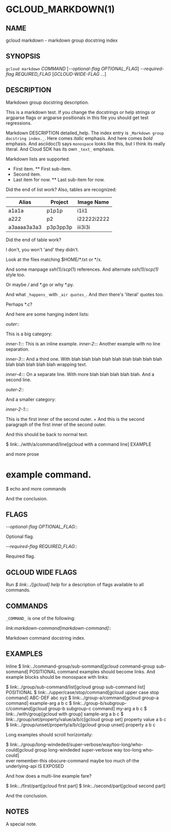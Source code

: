 # GCLOUD_MARKDOWN(1)


## NAME

gcloud markdown - markdown group docstring index


## SYNOPSIS

`gcloud markdown` _COMMAND_ [*--optional-flag* _OPTIONAL_FLAG_] *--required-flag* _REQUIRED_FLAG_ [_GCLOUD-WIDE-FLAG ..._]

## DESCRIPTION

Markdown group docstring description.

This is a markdown test. If you change the docstrings or help strings
or argparse flags or argparse positionals in this file you should get
test regressions.

Markdown DESCRIPTION detailed_help. The index entry is `_Markdown group docstring index._`.
Here comes _italic_ emphasis. And here comes *bold* emphasis. And
asciidoc(1) says `monospace` looks like this, but I think its really
literal. And Cloud SDK has its own `_text_` emphasis.

Markdown lists are supported:

* First item.
** First sub-item.
* Second item.
* Last item for now.
** Last sub-item for now.

Did the end of list work? Also, tables are recognized:

Alias | Project | Image Name
--- | --- | ---
a1a1a | p1p1p | i1ii1
a222 | p2 | i22222i2222
a3aaaa3a3a3 | p3p3pp3p | iii3i3i

Did the end of table work?

I don't, you won't 'and' they didn't.

Look at the files matching $HOME/*.txt or */x.

And some manpage *ssh*(1)/*scp*(1) references. And alternate
*ssh(1)*/*scp(1)* style too.

Or maybe */* and *.go or why *.py.

And what `_happens_` with `_air quotes_`. And _then_ there's 'literal'
quotes too.

Perhaps *.c?

And here are some hanging indent lists:

*outer*::

This is a big category:

*inner-1*::: This is an inline example.
*inner-2*::: Another example with no line separation.

*inner-3*::: And a third one. With blah blah blah blah blah blah blah blah blah blah blah blah blah blah wrapping text.

*inner-4*:::
On a separate line. With more blah blah blah blah blah.
And a second line.

*outer-2*::

And a smaller category:

*inner-2-1*:::

This is the first inner of the second outer.
+
And this is the second paragraph of the first inner of the second
outer.

And this should be back to normal text.

  $ link:../with/a/command/line[gcloud with a command line] EXAMPLE

and more prose

  # example command.
  $ echo and more commands

And the conclusion.


## FLAGS

*--optional-flag* _OPTIONAL_FLAG_::

Optional flag.

*--required-flag* _REQUIRED_FLAG_::

Required flag.


## GCLOUD WIDE FLAGS

Run *$ link:../[gcloud] help* for a description of flags available to
all commands.


## COMMANDS

`_COMMAND_` is one of the following:

*link:markdown-command[markdown-command]*::

Markdown command docstring index.


## EXAMPLES

Inline $ link:../command-group/sub-sommand[gcloud command-group sub-sommand] POSITIONAL command examples
should become links. And example blocks should be monospace with
links:

  $ link:../group/sub-command/list[gcloud group sub-command list] POSITIONAL
  $ link:../upper/case/stop/command[gcloud upper case stop command] ABC-DEF abc xyz
  $ link:../group-a/command[gcloud group-a command] example-arg a b c
  $ link:../group-b/subgroup-c/command[gcloud group-b subgroup-c command] my-arg a b c
  $ link:../with/group[gcloud with group] sample-arg a b c
  $ link:../group/set/property/value/a/b/c[gcloud group set] property value a b c
  $ link:../group/unset/property/a/b/c[gcloud group unset] property a b c

Long examples should scroll horizontally:

  $ link:../group/long-windeded/super-verbose/way/too-long/who-could[gcloud group long-windeded super-verbose way too-long who-could] \
      ever remember-this obscure-command maybe too much of-the \
      underlying-api IS EXPOSED

And how does a multi-line example fare?

  $ link:../first/part[gcloud first part]
  $ link:../second/part[gcloud second part]

And the conclusion.


## NOTES

A special note.
